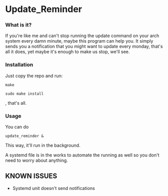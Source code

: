 # Update_Reminder

### What is it?
If you're like me and can't stop running the update command on your arch system every damn minute, maybe this program can help you.
It simply sends you a notification that you might want to update every monday, that's all it does, yet maybe it's enough to make us stop, we'll see.

### Installation

Just copy the repo and run: 
```console
make

sudo make install
```
, that's all.

### Usage

You can do 
```console
update_reminder &
```
This way, it'll run in the background. 

A systemd file is in the works to automate the running as well so you don't need to worry about anything.

## KNOWN ISSUES

- Systemd unit doesn't send notifications
